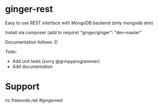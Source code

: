 ginger-rest
===========

Easy to use REST interface with MongoDB backend (only mongodb atm)

Install via composer (add to require)
    "ginger/ginger": "dev-master"

Documentation follows :D

Todo:
- Add unit tests (sorry @grmpyprogrammer)
- Add documentation


Support
=======

irc.freenode.net \#gingerrest
